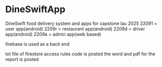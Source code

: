 # DineSwiftApp
 DineSwift food delivery system and apps for capstone lau 2025
 22091 = user app(android)
 2209r = restaurant app(android)
 2209d = driver app(android)
 2209a = admin app(web based)

 firebase is used as a back end

 txt file of firestore access rules code is posted
 the word and pdf for the report is posted
